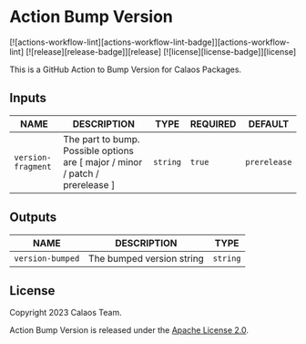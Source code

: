 # Action Bump Version

[![actions-workflow-lint][actions-workflow-lint-badge]][actions-workflow-lint]
[![release][release-badge]][release]
[![license][license-badge]][license]

This is a GitHub Action to Bump Version for Calaos Packages.

## Inputs

|          NAME          |                                                  DESCRIPTION                                                  |   TYPE   | REQUIRED | DEFAULT       |
|------------------------|---------------------------------------------------------------------------------------------------------------|----------|----------|---------------|
| `version-fragment`     | The part to bump. Possible options are [ major / minor / patch / prerelease ]                                 | `string` | `true`   | `prerelease`  |

## Outputs

| NAME             |                                            DESCRIPTION                                             |   TYPE   |
|------------------|----------------------------------------------------------------------------------------------------|----------|
| `version-bumped` | The bumped version string                                                                          | `string` |

## License

Copyright 2023 Calaos Team.

Action Bump Version is released under the [Apache License 2.0](./LICENSE).
